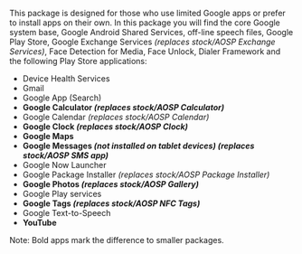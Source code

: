 This package is designed for those who use limited Google apps or prefer to install apps on their own.
In this package you will find the core Google system base, Google Android Shared Services, off-line speech files, Google Play Store, Google Exchange Services _(replaces stock/AOSP Exchange Services)_, Face Detection for Media, Face Unlock, Dialer Framework and the following Play Store applications:

* Device Health Services
* Gmail
* Google App (Search)
* **Google Calculator _(replaces stock/AOSP Calculator)_**
* Google Calendar _(replaces stock/AOSP Calendar)_
* **Google Clock _(replaces stock/AOSP Clock)_**
* **Google Maps**
* **Google Messages _(not installed on tablet devices)_ _(replaces stock/AOSP SMS app)_**
* Google Now Launcher
* Google Package Installer _(replaces stock/AOSP Package Installer)_
* **Google Photos _(replaces stock/AOSP Gallery)_**
* Google Play services
* **Google Tags _(replaces stock/AOSP NFC Tags)_**
* Google Text-to-Speech
* **YouTube**

Note: Bold apps mark the difference to smaller packages.